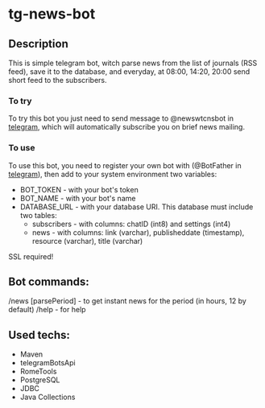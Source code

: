 # tg-news-bot
<h2>Description</h2>
This is simple telegram bot, witch parse news from the list of journals (RSS feed), save it to the database, and everyday, 
at 08:00, 14:20, 20:00 send short feed to the subscribers.

<h3>To try</h3>
To try this bot you just need to send message to @newswtcnsbot in <a href = "https://web.telegram.org/">telegram</a>, which will automatically subscribe you on brief news mailing.

<h3>To use</h3>
To use this bot, you need to register your own bot with (@BotFather in <a href = "https://web.telegram.org/">telegram</a>), then add to your system environment two variables:
<ul>
  <li>BOT_TOKEN - with your bot's token</li>
  <li>BOT_NAME - with your bot's name</li>
  <li>DATABASE_URL - with your database URI. This database must include two tables: 
    <ul>
      <li>subscribers - with columns: chatID (int8) and settings (int4)</li>
      <li>news - with columns: link (varchar), publisheddate (timestamp), resource (varchar), title (varchar)</li>
    </ul>
</ul>
SSL required!

<h2>Bot commands:</h2> 
/news [parsePeriod] - to get instant news for the period (in hours, 12 by default)
/help - for help

<h2>Used techs:</h2>
<ul>
  <li>Maven</li>
  <li>telegramBotsApi</li>
  <li>RomeTools</li>
  <li>PostgreSQL</li>
  <li>JDBC</li>
  <li>Java Collections</li>
</ul>

